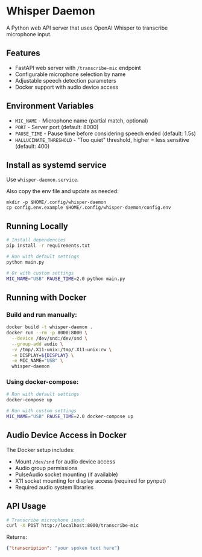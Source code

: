 # Whisper Daemon

A Python web API server that uses OpenAI Whisper to transcribe microphone input.

## Features

- FastAPI web server with `/transcribe-mic` endpoint
- Configurable microphone selection by name
- Adjustable speech detection parameters
- Docker support with audio device access

## Environment Variables

- `MIC_NAME` - Microphone name (partial match, optional)
- `PORT` - Server port (default: 8000)
- `PAUSE_TIME` - Pause time before considering speech ended (default: 1.5s)
- `HALLUCINATE_THRESHOLD` - "Too quiet" threshold, higher = less sensitive (default: 400)

## Install as systemd service

Use `whisper-daemon.service`.

Also copy the env file and update as needed:

```
mkdir -p $HOME/.config/whisper-daemon
cp config.env.example $HOME/.config/whisper-daemon/config.env
```

## Running Locally

```bash
# Install dependencies
pip install -r requirements.txt

# Run with default settings
python main.py

# Or with custom settings
MIC_NAME="USB" PAUSE_TIME=2.0 python main.py
```

## Running with Docker

### Build and run manually:
```bash
docker build -t whisper-daemon .
docker run --rm -p 8000:8000 \
  --device /dev/snd:/dev/snd \
  --group-add audio \
  -v /tmp/.X11-unix:/tmp/.X11-unix:rw \
  -e DISPLAY=${DISPLAY} \
  -e MIC_NAME="USB" \
  whisper-daemon
```

### Using docker-compose:
```bash
# Run with default settings
docker-compose up

# Run with custom settings
MIC_NAME="USB" PAUSE_TIME=2.0 docker-compose up
```

## Audio Device Access in Docker

The Docker setup includes:
- Mount `/dev/snd` for audio device access
- Audio group permissions
- PulseAudio socket mounting (if available)
- X11 socket mounting for display access (required for pynput)
- Required audio system libraries

## API Usage

```bash
# Transcribe microphone input
curl -X POST http://localhost:8000/transcribe-mic
```

Returns:
```json
{"transcription": "your spoken text here"}
```
